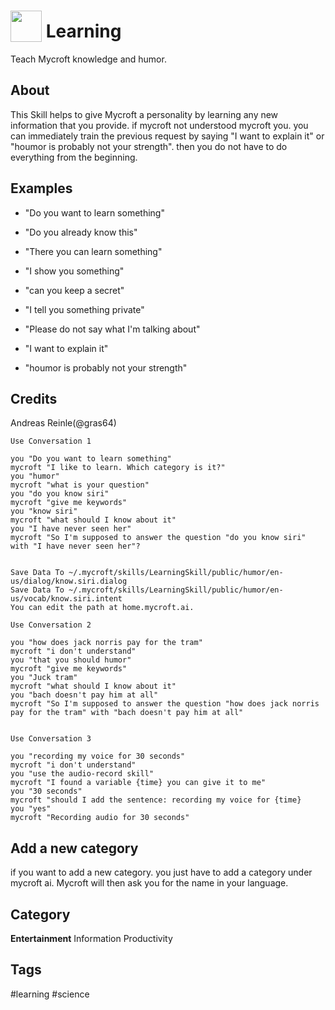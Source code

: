 # <img src='https://raw.githack.com/FortAwesome/Font-Awesome/master/svgs/solid/graduation-cap.svg' card_color='#000000' width='50' height='50' style='vertical-align:bottom'/> Learning
Teach Mycroft knowledge and humor.

## About
This Skill helps to give Mycroft a personality by learning any new information that you provide.
if mycroft not understood mycroft you. you can immediately train the previous request by saying "I want to explain it" or "houmor is probably not your strength".
then you do not have to do everything from the beginning.

## Examples
* "Do you want to learn something"
* "Do you already know this"
* "There you can learn something"
* "I show you something"
* "can you keep a secret"
* "I tell you something private"
* "Please do not say what I'm talking about"

* "I want to explain it"
* "houmor is probably not your strength"

## Credits
Andreas Reinle(@gras64)

    Use Conversation 1

    you "Do you want to learn something"
    mycroft "I like to learn. Which category is it?"
    you "humor"
    mycroft "what is your question"
    you "do you know siri"
    mycroft "give me keywords"
    you "know siri"
    mycroft "what should I know about it"
    you "I have never seen her"
    mycroft "So I'm supposed to answer the question "do you know siri" with "I have never seen her"?


    Save Data To ~/.mycroft/skills/LearningSkill/public/humor/en-us/dialog/know.siri.dialog
    Save Data To ~/.mycroft/skills/LearningSkill/public/humor/en-us/vocab/know.siri.intent
    You can edit the path at home.mycroft.ai.

    Use Conversation 2

    you "how does jack norris pay for the tram"
    mycroft "i don't understand"
    you "that you should humor"
    mycroft "give me keywords"
    you "Juck tram"
    mycroft "what should I know about it"
    you "bach doesn't pay him at all"
    mycroft "So I'm supposed to answer the question "how does jack norris pay for the tram" with "bach doesn't pay him at all"


    Use Conversation 3

    you "recording my voice for 30 seconds"
    mycroft "i don't understand"
    you "use the audio-record skill"
    mycroft "I found a variable {time} you can give it to me"
    you "30 seconds"
    mycroft "should I add the sentence: recording my voice for {time}
    you "yes"
    mycroft "Recording audio for 30 seconds"

## Add a new category
if you want to add a new category. you just have to add a category under mycroft ai. Mycroft will then ask you for the name in your language.




## Category
**Entertainment**
Information
Productivity

## Tags
#learning
#science

